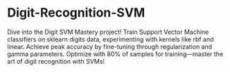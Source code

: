 # Digit-Recognition-SVM
Dive into the Digit SVM Mastery project! Train Support Vector Machine classifiers on sklearn digits data, experimenting with kernels like rbf and linear. Achieve peak accuracy by fine-tuning through regularization and gamma parameters. Optimize with 80% of samples for training—master the art of digit recognition with SVMs!
